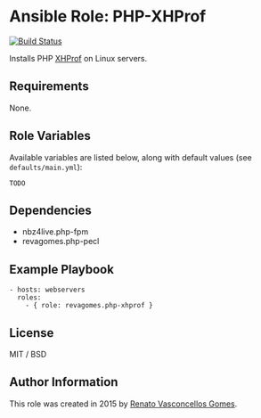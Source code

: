 # Ansible Role: PHP-XHProf

[![Build Status](https://travis-ci.org/revagomes/ansible-role-php-xhprof.svg?branch=master)](https://travis-ci.org/revagomes/ansible-role-php-xhprof)

Installs PHP [XHProf](http://php.net/manual/en/book.xhprof.php) on Linux servers.

## Requirements

None.

## Role Variables

Available variables are listed below, along with default values (see `defaults/main.yml`):

    TODO

## Dependencies

  - nbz4live.php-fpm
  - revagomes.php-pecl

## Example Playbook

    - hosts: webservers
      roles:
        - { role: revagomes.php-xhprof }


## License

MIT / BSD

## Author Information

This role was created in 2015 by [Renato Vasconcellos Gomes](http://revagomes.com.br/).
